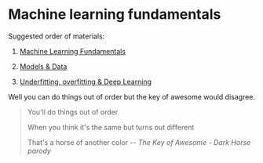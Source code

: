 # Machine learning fundamentals

Suggested order of materials:

1. [Machine Learning Fundamentals](https://github.com/carlpaton/python-hoon/tree/master/machine-learning-fundamentals/1)

2. [Models & Data](https://github.com/carlpaton/python-hoon/tree/master/machine-learning-fundamentals/2)

3. [Underfitting, overfitting & Deep Learning](https://github.com/carlpaton/python-hoon/tree/master/machine-learning-fundamentals/3)

Well you can do things out of order but the key of awesome would disagree.

> You'll do things out of order
>
> When you think it's the same but turns out different
>
> That's a horse of another color  -- *The Key of Awesome - Dark Horse parody*